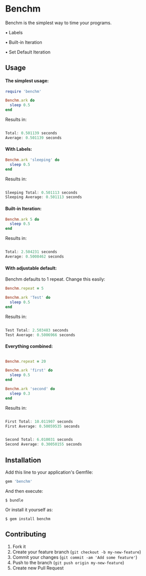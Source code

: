 # Benchm

Benchm is the simplest way to time your programs.

 • Labels

 • Built-in Iteration

 • Set Default Iteration

## Usage

#### The simplest usage:

``` ruby
require 'benchm'

Benchm.ark do
  sleep 0.5
end
```

Results in:

``` java

Total: 0.501139 seconds
Average: 0.501139 seconds

```
#### With Labels:

``` ruby
Benchm.ark 'sleeping' do
  sleep 0.5
end
```

Results in:

``` java

Sleeping Total: 0.501113 seconds
Sleeping Average: 0.501113 seconds

```

#### Built-in Iteration:

``` ruby
Benchm.ark 5 do
  sleep 0.5
end
```

Results in:

``` java

Total: 2.504231 seconds
Average: 0.5008462 seconds

```

#### With adjustable default:

Benchm defaults to 1 repeat.
Change this easily:

``` ruby
Benchm.repeat = 5

Benchm.ark 'Test' do
  sleep 0.5
end
```

Results in:

``` java

Test Total: 2.503483 seconds
Test Average: 0.5006966 seconds

```


#### Everything combined:

``` ruby

Benchm.repeat = 20

Benchm.ark 'first' do
  sleep 0.5
end

Benchm.ark 'second' do
  sleep 0.3
end

```

Results in:

``` java

First Total: 10.011907 seconds
First Average: 0.50059535 seconds


Second Total: 6.010031 seconds
Second Average: 0.30050155 seconds

```


## Installation

Add this line to your application's Gemfile:
``` ruby
gem 'benchm'
```
And then execute:

    $ bundle

Or install it yourself as:

    $ gem install benchm

## Contributing

1. Fork it
2. Create your feature branch (`git checkout -b my-new-feature`)
3. Commit your changes (`git commit -am 'Add some feature'`)
4. Push to the branch (`git push origin my-new-feature`)
5. Create new Pull Request
